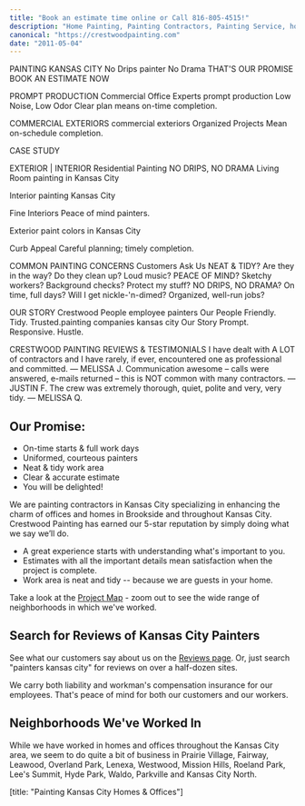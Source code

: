 ```yaml
---
title: "Book an estimate time online or Call 816-805-4515!"
description: "Home Painting, Painting Contractors, Painting Service, house painting, Kansas City Painting Contractor, Office Painting, Home Painters, Painting Company,\" Mission Hills, keywords: \"Prairie Village, Leawood, House Painter, Exterior House Painting, Wood Finishing, Interior Painting,"
canonical: "https://crestwoodpainting.com"
date: "2011-05-04"
---
```


<!-- 2011-05-04-home.md -->
PAINTING KANSAS CITY
No Drips
painter
No Drama
THAT'S OUR PROMISE
BOOK AN ESTIMATE NOW

PROMPT PRODUCTION
Commercial Office Experts
prompt production
Low Noise, Low Odor
Clear plan means on-time completion.

COMMERCIAL EXTERIORS
commercial exteriors
Organized Projects
Mean on-schedule completion.

CASE STUDY


EXTERIOR | INTERIOR
Residential Painting
NO DRIPS, NO DRAMA
Living Room painting in Kansas City
 

Interior painting Kansas City

Fine Interiors
Peace of mind painters.

 

Exterior paint colors in Kansas City

Curb Appeal
Careful planning; timely completion.

COMMON PAINTING CONCERNS
Customers Ask Us
NEAT & TIDY?
Are they in the way?
Do they clean up?
Loud music?
PEACE OF MIND?
Sketchy workers?
Background checks?
Protect my stuff?
NO DRIPS, NO DRAMA?
On time, full days?
Will I get nickle-'n-dimed?
Organized, well-run jobs?

OUR STORY
Crestwood People
employee painters
Our People
Friendly. Tidy. Trusted.painting companies kansas city
Our Story
Prompt. Responsive. Hustle.

CRESTWOOD PAINTING REVIEWS & TESTIMONIALS
I have dealt with A LOT of contractors and I have rarely, if ever, encountered one as professional and committed.
— MELISSA J.
Communication awesome – calls were answered, e-mails returned – this is NOT common with many contractors.
— JUSTIN F.
The crew was extremely thorough, quiet, polite and very, very tidy.
— MELISSA Q.




## Our Promise:

- On-time starts & full work days
- Uniformed, courteous painters
- Neat & tidy work area
- Clear & accurate estimate
- You will be delighted!

We are painting contractors in Kansas City specializing in enhancing the charm of offices and homes in Brookside and throughout Kansas City.  Crestwood Painting has earned our 5-star reputation by simply doing what we say we’ll do.

- A great experience starts with understanding what's important to you.
- Estimates with all the important details mean satisfaction when the project is complete.
- Work area is neat and tidy -- because we are guests in your home.

Take a look at the [Project Map](/map/ "Project Map") - zoom out to see the wide range of neighborhoods in which we've worked.

## Search for Reviews of Kansas City Painters

See what our customers say about us on the [Reviews page](/reviews/ "Online Reviews – Painters in Kansas City"). Or, just search "painters kansas city" for reviews on over a half-dozen sites.

We carry both liability and workman's compensation insurance for our employees. That's peace of mind for both our customers and our workers.

## Neighborhoods We've Worked In

While we have worked in homes and offices throughout the Kansas City area, we seem to do quite a bit of business in Prairie Village, Fairway, Leawood, Overland Park, Lenexa, Westwood, Mission Hills, Roeland Park, Lee's Summit, Hyde Park, Waldo, Parkville and Kansas City North.

[title: "Painting Kansas City Homes & Offices"]
